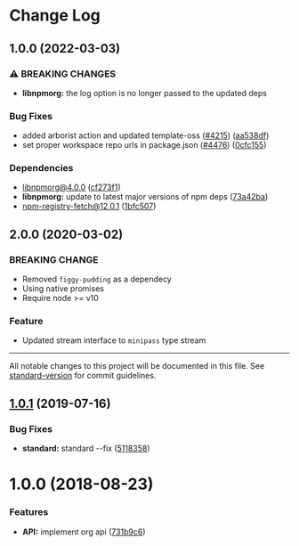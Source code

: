 # Change Log

## 1.0.0 (2022-03-03)


### ⚠ BREAKING CHANGES

* **libnpmorg:** the log option is no longer passed to the updated deps

### Bug Fixes

* added arborist action and updated template-oss ([#4215](https://www.github.com/sthagen/npm-cli/issues/4215)) ([aa538df](https://www.github.com/sthagen/npm-cli/commit/aa538df4c19f46d2e24e2635d1214176c662fcea))
* set proper workspace repo urls in package.json ([#4476](https://www.github.com/sthagen/npm-cli/issues/4476)) ([0cfc155](https://www.github.com/sthagen/npm-cli/commit/0cfc155db5f11ce23419e440111d99a63bf39754))


### Dependencies

* libnpmorg@4.0.0 ([cf273f1](https://www.github.com/sthagen/npm-cli/commit/cf273f1cf31775c8a73cc67b654faf87b44f7f79))
* **libnpmorg:** update to latest major versions of npm deps ([73a42ba](https://www.github.com/sthagen/npm-cli/commit/73a42ba177cf6de98c60ab3efe777ee402700db2))
* npm-registry-fetch@12.0.1 ([1bfc507](https://www.github.com/sthagen/npm-cli/commit/1bfc507f2a5afa02f04d4dea2fc6d151d4fef3ac))

## 2.0.0 (2020-03-02)

### BREAKING CHANGE
- Removed `figgy-pudding` as a dependecy
- Using native promises
- Require node >= v10

### Feature
- Updated stream interface to `minipass` type stream

---

All notable changes to this project will be documented in this file. See [standard-version](https://github.com/conventional-changelog/standard-version) for commit guidelines.

<a name="1.0.1"></a>
## [1.0.1](https://github.com/npm/libnpmorg/compare/v1.0.0...v1.0.1) (2019-07-16)


### Bug Fixes

* **standard:** standard --fix ([5118358](https://github.com/npm/libnpmorg/commit/5118358))



<a name="1.0.0"></a>
# 1.0.0 (2018-08-23)


### Features

* **API:** implement org api ([731b9c6](https://github.com/npm/libnpmorg/commit/731b9c6))
